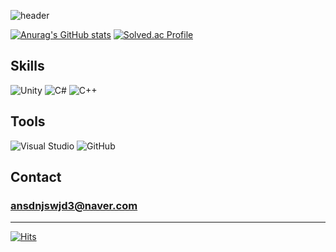 ![header](https://capsule-render.vercel.app/api?type=Soft&color=0:5A863A,100:5A863A&height=100&section=header&text=Moon%20Won%20Jeong&fontSize=35&fontColor=FFFFFF)


[![Anurag's GitHub stats](https://github-readme-stats.vercel.app/api?username=uhbbang33&show_icons=true&theme=gruvbox)](https://github.com/anuraghazra/github-readme-stats)
[![Solved.ac Profile](http://mazassumnida.wtf/api/v2/generate_badge?boj=ansdnjswjd3)](https://solved.ac/ansdnjswjd3/)


## Skills
![Unity](https://img.shields.io/badge/unity-%23000000.svg?style=for-the-badge&logo=unity&logoColor=white)
![C#](https://img.shields.io/badge/c%23-%23239120.svg?style=for-the-badge&logo=csharp&logoColor=white)
![C++](https://img.shields.io/badge/c++-%2300599C.svg?style=for-the-badge&logo=c%2B%2B&logoColor=white)



## Tools
![Visual Studio](https://img.shields.io/badge/Visual%20Studio-5C2D91.svg?style=for-the-badge&logo=visual-studio&logoColor=white)
![GitHub](https://img.shields.io/badge/github-%23121011.svg?style=for-the-badge&logo=github&logoColor=white)



## Contact
### ansdnjswjd3@naver.com

----
[![Hits](https://hits.seeyoufarm.com/api/count/incr/badge.svg?url=https%3A%2F%2Fgithub.com%2Fuhbbang33&count_bg=%237FAE5B&title_bg=%23476C34&icon=&icon_color=%23E7E7E7&title=hits&edge_flat=false)](https://hits.seeyoufarm.com)
